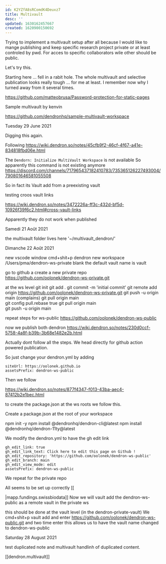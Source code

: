 ```yaml
---
id: K2YZfA8sRComdK4Deuxz7
title: Multivault
desc: ''
updated: 1630162457667
created: 1620900150692
---
```



Trying to implement a multivault setup after all because I would like to mange publishing and keep specific research project private or at least controled by pwd. For acces to specific collaborators wile other should be public.

Let's try this.

Starting here ... fell in a rabit hole.
The whole multivault and selective publication looks really tough ... for me at least.
I remember now why I turned away from it several times.

https://github.com/matteobrusa/Password-protection-for-static-pages


Sample multivault by kenvin

https://github.com/dendronhq/sample-multivault-workspace



Tuesday 29 June 2021

Digging this again.

Following https://wiki.dendron.so/notes/45cfb9f2-46cf-4f67-a41e-834818fbd06e.html


The `Dendorn: Initialize MultiVault Workspace` is not available 
So apparently this command is not existing anymore https://discord.com/channels/717965437182410783/735365126227493004/790801646581055508

So in fact its Vault add  from a preexisting vault


testing croos vault links

https://wiki.dendron.so/notes/3472226a-ff3c-432d-bf5d-10926f39f6c2.html#cross-vault-links


Apparently they do not work when published



Samedi 21 Août 2021

the multivault folder lives here '~/multivault_dendron/'

Dimanche 22 Août 2021

new vscode window
cmd+shit+p 
dendron new workspace 
/Users/pma/dendron-ws-private
blank
the default vault name is vault
<!-- we rename it directly to make things clear ^pXHF3aqJs96A
https://wiki.dendron.so/notes/401c5889-20ae-4b3a-8468-269def4b4865.html#renaming-a-vault -->

go to github a create a new private repo
https://github.com/oolonek/dendron-ws-private.git

at the ws level
git init
git add . 
git commit -m 'initial commit'
git remote add origin https://github.com/oolonek/dendron-ws-private.git
git push -u origin main
(complains)
git pull origin main  
git config pull.rebase true
git pull origin main  
git push -u origin main

repeat steps for ws-public
https://github.com/oolonek/dendron-ws-public

now we publish both dendron
https://wiki.dendron.so/notes/230d0ccf-5758-4a8f-b39b-3b68e1482e2b.html

Actually dont follow all the steps.
We head directly for github action powered publication.

So just change your dendron.yml  by adding

    siteUrl: https://oolonek.github.io
    assetsPrefix: dendron-ws-public

Then we follow

https://wiki.dendron.so/notes/877f4347-f013-43ba-aec4-87412b2e1bec.html

to create the package.json at the ws roots we follow this.

Create a package.json at the root of your workspace

npm init -y
npm install @dendronhq/dendron-cli@latest
npm install @dendronhq/dendron-11ty@latest




We modify the dendron.yml to have the gh edit link

    gh_edit_link: true
    gh_edit_link_text: Click here to edit this page on Github !
    gh_edit_repository: 'https://github.com/oolonek/dendron-ws-public'
    gh_edit_branch: main
    gh_edit_view_mode: edit
    assetsPrefix: dendron-ws-public

We repeat for the private repo 


All seems to be set up correctly
[[

|mapp.fundings.swissbiodata]]
Now we will vault add the dendron-ws-public as a remote vault in the private ws

this should be done at the vault level (in the dendron-private-vault)
We cmd+shit+p vault add and enter https://github.com/oolonek/dendron-ws-public.git 
and two time enter this allows us to have the vault name changed to dendron-ws-public



Saturday 28 August 2021


test duplicated note and multivault handlinh of duplicated content.

[[dendron.multivault]]

